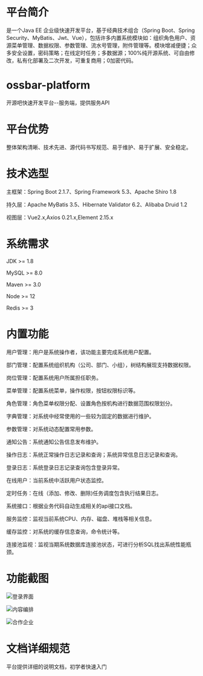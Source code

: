 # 平台简介
是一个Java EE 企业级快速开发平台，基于经典技术组合（Spring Boot、Spring Security、MyBatis、Jwt、Vue），包括许多内置系统模块如：组织角色用户、资源菜单管理、数据权限、参数管理、流水号管理，附件管理等。模块增减便捷；众多安全设置，密码策略；在线定时任务；多数据源；100%纯开源系统、可自由修改，私有化部署及二次开发，可重复商用；0加密代码。
# ossbar-platform

开源吧快速开发平台--服务端，提供服务API

# 平台优势

整体架构清晰、技术先进、源代码书写规范、易于维护、易于扩展、安全稳定。

# 技术选型

主框架：Spring Boot 2.1.7、Spring Framework 5.3、Apache Shiro 1.8

持久层：Apache MyBatis 3.5、Hibernate Validator 6.2、Alibaba Druid 1.2

视图层：Vue2.x,Axios 0.21.x,Element 2.15.x

# 系统需求

JDK >= 1.8

MySQL >= 8.0

Maven >= 3.0

Node >= 12

Redis >= 3

# 内置功能
用户管理：用户是系统操作者，该功能主要完成系统用户配置。

部门管理：配置系统组织机构（公司、部门、小组），树结构展现支持数据权限。

岗位管理：配置系统用户所属担任职务。

菜单管理：配置系统菜单，操作权限，按钮权限标识等。

角色管理：角色菜单权限分配、设置角色按机构进行数据范围权限划分。

字典管理：对系统中经常使用的一些较为固定的数据进行维护。

参数管理：对系统动态配置常用参数。

通知公告：系统通知公告信息发布维护。

操作日志：系统正常操作日志记录和查询；系统异常信息日志记录和查询。

登录日志：系统登录日志记录查询包含登录异常。

在线用户：当前系统中活跃用户状态监控。

定时任务：在线（添加、修改、删除)任务调度包含执行结果日志。

系统接口：根据业务代码自动生成相关的api接口文档。

服务监控：监视当前系统CPU、内存、磁盘、堆栈等相关信息。

缓存监控：对系统的缓存信息查询，命令统计等。

连接池监视：监视当期系统数据库连接池状态，可进行分析SQL找出系统性能瓶颈。

# 功能截图

![](https://www.ossbar.com/codeshop/uploads/3121bde9-d404-4112-a385-2a7d84f1b525.png "登录界面")

![](https://www.ossbar.com/codeshop/uploads/4a20f7de-5cb9-452f-b762-6357f0ea491d.png "内容编排")

![](https://www.ossbar.com/codeshop/uploads/fe19d407-7b17-40bb-8d68-6735d17c04b9.png "合作企业")

# 文档详细规范

平台提供详细的说明文档，初学者快速入门



